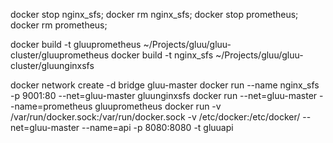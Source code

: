 docker stop nginx_sfs; docker rm nginx_sfs;
docker stop prometheus; docker rm prometheus;

docker build -t gluuprometheus ~/Projects/gluu/gluu-cluster/gluuprometheus
docker build -t nginx_sfs ~/Projects/gluu/gluu-cluster/gluunginxsfs

docker network create -d bridge gluu-master
docker run --name nginx_sfs -p 9001:80 --net=gluu-master gluunginxsfs
docker run --net=gluu-master --name=prometheus gluuprometheus
docker run -v /var/run/docker.sock:/var/run/docker.sock -v /etc/docker:/etc/docker/ --net=gluu-master --name=api -p 8080:8080 -t gluuapi

